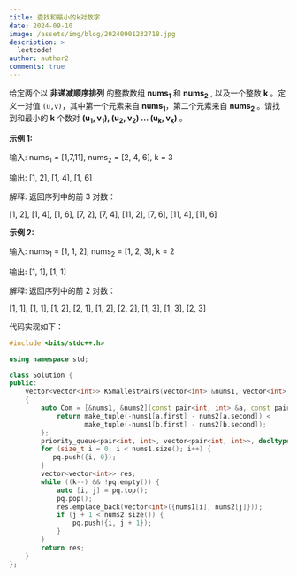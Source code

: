 ```yaml
---
title: 查找和最小的k对数字
date: 2024-09-10
image: /assets/img/blog/20240901232718.jpg
description: >
  leetcode!
author: author2
comments: true
---
```


给定两个以 **非递减顺序排列** 的整数数组 **nums<sub>1</sub>** 和 **nums<sub>2</sub>** , 以及一个整数 **k** 。定义一对值 `(u,v)`，其中第一个元素来自 **nums<sub>1</sub>**，第二个元素来自 **nums<sub>2</sub>** 。请找到和最小的 **k** 个数对 **(u<sub>1</sub>, v<sub>1</sub>),  (u<sub>2</sub>, v<sub>2</sub>) ...  (u<sub>k</sub>, v<sub>k</sub>)** 。

**示例 1:**

输入: nums<sub>1</sub> = [1,7,11], nums<sub>2</sub> = [2, 4, 6], k = 3

输出: [1, 2], [1, 4], [1, 6]

解释: 返回序列中的前 3 对数：

[1, 2], [1, 4], [1, 6], [7, 2], [7, 4], [11, 2], [7, 6], [11, 4], [11, 6]

**示例 2:**

输入: nums<sub>1</sub> = [1, 1, 2], nums<sub>2</sub> = [1, 2, 3], k = 2

输出: [1, 1], [1, 1]

解释: 返回序列中的前 2 对数：

[1, 1], [1, 1], [1, 2], [2, 1], [1, 2], [2, 2], [1, 3], [1, 3], [2, 3]

代码实现如下：

```c++
#include <bits/stdc++.h>

using namespace std;

class Solution {
public:
    vector<vector<int>> KSmallestPairs(vector<int> &nums1, vector<int> &nums2, int k)
    {
        auto Com = [&nums1, &nums2](const pair<int, int> &a, const pair<int, int> &b) {
            return make_tuple(-nums1[a.first] - nums2[a.second]) <
                   make_tuple(-nums1[b.first] - nums2[b.second]);
        };
        priority_queue<pair<int, int>, vector<pair<int, int>>, decltype(Com)> pq(Com);
        for (size_t i = 0; i < nums1.size(); i++) {
           pq.push({i, 0});
        }
        vector<vector<int>> res;
        while ((k--) && !pq.empty()) {
            auto [i, j] = pq.top();
            pq.pop();
            res.emplace_back(vector<int>({nums1[i], nums2[j]}));
            if (j + 1 < nums2.size()) {
                pq.push({i, j + 1});
            }
        }
        return res;
    }
};
```


